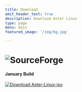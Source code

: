 ```yaml
---
title: Download
omit_header_text: true
description: Download Aster Linux
type: page
menu: main
featured_image: '/img/bg.jpg'

---
```



# ![SourceForge](https://img.shields.io/sourceforge/dt/aster-linux-iso?label=Downloaded%20This%20Week&style=for-the-badge)

#### January Build
[![Download Aster-Linux-iso](https://a.fsdn.com/con/app/sf-download-button)](https://sourceforge.net/projects/aster-linux-iso/files/latest/download)

